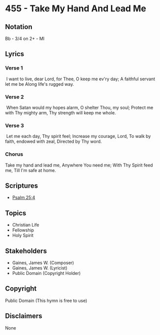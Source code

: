 # 455 - Take My Hand And Lead Me

## Notation

Bb - 3/4 on 2+ - MI

## Lyrics

### Verse 1

 I want to live, dear Lord, for Thee, O keep me ev'ry day; A faithful servant let me be Along life's rugged way.



### Verse 2

 When Satan would my hopes alarm, O shelter Thou, my soul; Protect me with Thy mighty arm, Thy strength will keep me whole.

### Verse 3

 Let me each day, Thy spirit feel; Increase my courage, Lord, To walk by faith, endowed with zeal, Directed by Thy word.

### Chorus

Take my hand and lead me, Anywhere You need me; With Thy Spirit feed me, Till I'm safe at home.


## Scriptures

- [Psalm 25:4](https://www.biblegateway.com/passage/?search=Psalm%2025%3A4)

## Topics

- Christian Life
- Fellowship
- Holy Spirit

## Stakeholders

- Gaines, James W. (Composer)
- Gaines, James W. (Lyricist)
- Public Domain (Copyright Holder)

## Copyright

Public Domain
(This hymn is free to use)

## Disclaimers

None

